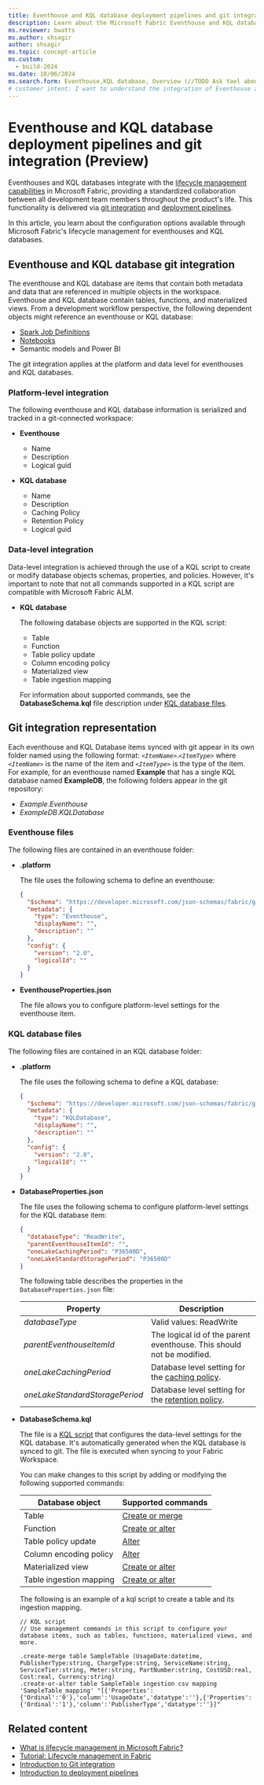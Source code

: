 ```yaml
---
title: Eventhouse and KQL database deployment pipelines and git integration
description: Learn about the Microsoft Fabric Eventhouse and KQL database deployment pipelines and git integration, including what is tracked in a git-connected workspace.
ms.reviewer: bwatts
ms.author: shsagir
author: shsagir
ms.topic: concept-article
ms.custom:
  - build-2024
ms.date: 10/06/2024
ms.search.form: Eventhouse,KQL database, Overview (//TODO Ask Yael about this)
# customer intent: I want to understand the integration of Eventhouse and KQL database with Microsoft Fabric's deployment pipelines and git, and how to configure and manage them in the ALM system.
---
```


# Eventhouse and KQL database deployment pipelines and git integration (Preview)

Eventhouses and KQL databases integrate with the [lifecycle management capabilities](../cicd/cicd-overview.md) in Microsoft Fabric, providing a standardized collaboration between all development team members throughout the product's life.  This functionality is delivered via [git integration](../cicd/git-integration/intro-to-git-integration.md) and [deployment pipelines](../cicd/deployment-pipelines/intro-to-deployment-pipelines.md).

In this article, you learn about the configuration options available through Microsoft Fabric's lifecycle management for eventhouses and KQL databases.

## Eventhouse and KQL database git integration

The eventhouse and KQL database are items that contain both metadata and data that are referenced in multiple objects in the workspace. Eventhouse and KQL database contain tables, functions, and materialized views. From a development workflow perspective, the following dependent objects might reference an eventhouse or KQL database:

- [Spark Job Definitions](../data-engineering/create-spark-job-definition.md)
- [Notebooks](../data-engineering/how-to-use-notebook.md)
- Semantic models and Power BI

The git integration applies at the platform and data level for eventhouses and KQL databases.

### Platform-level integration

The following eventhouse and KQL database information is serialized and tracked in a git-connected workspace:

- **Eventhouse**
    - Name
    - Description
    - Logical guid

- **KQL database**
    - Name
    - Description
    - Caching Policy
    - Retention Policy
    - Logical guid

### Data-level integration

Data-level integration is achieved through the use of a KQL script to create or modify database objects schemas, properties, and policies. However, it's important to note that not all commands supported in a KQL script are compatible with Microsoft Fabric ALM.

- **KQL database**

    The following database objects are supported in the KQL script:

    - Table
    - Function
    - Table policy update
    - Column encoding policy
    - Materialized view
    - Table ingestion mapping

    For information about supported commands, see the **DatabaseSchema.kql** file description under [KQL database files](#kql-database-files).

## Git integration representation

Each eventhouse and KQL Database items synced with git appear in its own folder named using the following format: *`<ItemName>`*.*`<ItemType>`* where *`<ItemName>`* is the name of the item and *`<ItemType>`* is the type of the item. For example, for an eventhouse named **Example** that has a single KQL database named **ExampleDB**, the following folders appear in the git repository:

- *Example*.*Eventhouse*
- *ExampleDB*.*KQLDatabase*

### Eventhouse files

The following files are contained in an eventhouse folder:

- **.platform**

    The file uses the following schema to define an eventhouse:

    ```json
    {
      "$schema": "https://developer.microsoft.com/json-schemas/fabric/gitIntegration/platformProperties/2.0.0/schema.json",
      "metadata": {
        "type": "Eventhouse",
        "displayName": "",
        "description": ""
      },
      "config": {
        "version": "2.0",
        "logicalId": ""
      }
    }
    ```

- **EventhouseProperties.json**

    The file allows you to configure platform-level settings for the eventhouse item.

### KQL database files

The following files are contained in an KQL database folder:

- **.platform**

    The file uses the following schema to define a KQL database:

    ```json
    {
      "$schema": "https://developer.microsoft.com/json-schemas/fabric/gitIntegration/platformProperties/2.0.0/schema.json",
      "metadata": {
        "type": "KQLDatabase",
        "displayName": "",
        "description": ""
      },
      "config": {
        "version": "2.0",
        "logicalId": ""
      }
    }
    ```

- **DatabaseProperties.json**

    The file uses the following schema to configure platform-level settings for the KQL database item:

    ```json
    {
      "databaseType": "ReadWrite",
      "parentEventhouseItemId": "",
      "oneLakeCachingPeriod": "P36500D",
      "oneLakeStandardStoragePeriod": "P36500D"
    }
    ```

    The following table describes the properties in the `DatabaseProperties.json` file:

    | Property | Description |
    | ------------- | ------------- |
    | *databaseType* | Valid values: ReadWrite |
    | *parentEventhouseItemId* | The logical id of the parent eventhouse. This should not be modified. |
    | *oneLakeCachingPeriod* | Database level setting for the [caching policy](data-policies.md#caching-policy). |
    | *oneLakeStandardStoragePeriod* | Database level setting for the [retention policy](data-policies.md#data-retention-policy). |

- **DatabaseSchema.kql**

    The file is a [KQL script](/azure/data-explorer/database-script) that configures the data-level settings for the KQL database. It's automatically generated when the KQL database is synced to git. The file is executed when syncing to your Fabric Workspace.

    You can make changes to this script by adding or modifying the following supported commands:

    | Database object | Supported commands |
    |--|--|
    | Table | [Create or merge](/kusto/management/create-merge-table-command?view=microsoft-fabric&preserve-view=true) |
    | Function | [Create or alter](/kusto/management/create-alter-function?view=microsoft-fabric&preserve-view=true) |
    | Table policy update | [Alter](/kusto/management/alter-table-update-policy-command?view=microsoft-fabric&preserve-view=true) |
    | Column encoding policy | [Alter](/kusto/management/alter-encoding-policy?view=microsoft-fabric&preserve-view=true) |
    | Materialized view | [Create or alter](/kusto/management/materialized-views/materialized-view-create-or-alter?view=microsoft-fabric&preserve-view=true) |
    | Table ingestion mapping | [Create or alter](/kusto/management/create-or-alter-ingestion-mapping-command?view=microsoft-fabric&preserve-view=true) |

    The following is an example of a kql script to create a table and its ingestion mapping.

    ```kusto
    // KQL script
    // Use management commands in this script to configure your database items, such as tables, functions, materialized views, and more.

    .create-merge table SampleTable (UsageDate:datetime, PublisherType:string, ChargeType:string, ServiceName:string, ServiceTier:string, Meter:string, PartNumber:string, CostUSD:real, Cost:real, Currency:string)
    .create-or-alter table SampleTable ingestion csv mapping 'SampleTable_mapping' "[{'Properties':{'Ordinal':'0'},'column':'UsageDate','datatype':''},{'Properties':{'Ordinal':'1'},'column':'PublisherType','datatype':''}]"
    ```

## Related content

- [What is lifecycle management in Microsoft Fabric?](../cicd/cicd-overview.md)
- [Tutorial: Lifecycle management in Fabric](../cicd/cicd-tutorial.md)
- [Introduction to Git integration](../cicd/git-integration/intro-to-git-integration.md)
- [Introduction to deployment pipelines](../cicd/deployment-pipelines/intro-to-deployment-pipelines.md)

